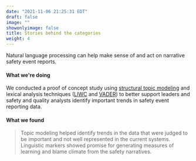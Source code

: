 ```yaml
---
date: "2021-11-06 21:25:31 EDT"
draft: false
image: ""
showonlyimage: false
title: Stories behind the categories
weight: 4
---
```


Natural language processing can help make sense of and act on narrative safety event reports.
<!--more-->

#### What we're doing

We conducted a proof of concept study using [structural topic modeling](http://structuraltopicmodel.com/) and lexical analysis techniques ([LIWC](http://liwc.wpengine.com/) and [VADER](https://github.com/cjhutto/vaderSentiment)) to better support leaders and safety and quality analysts identify important trends in safety event reporting data. 
#### What we found

> Topic modeling helped identify trends in the data that were judged to be important and not well represented in the current systems. Linguistic markers showed promise for generating measures of learning and blame climate from the safety narratives.
